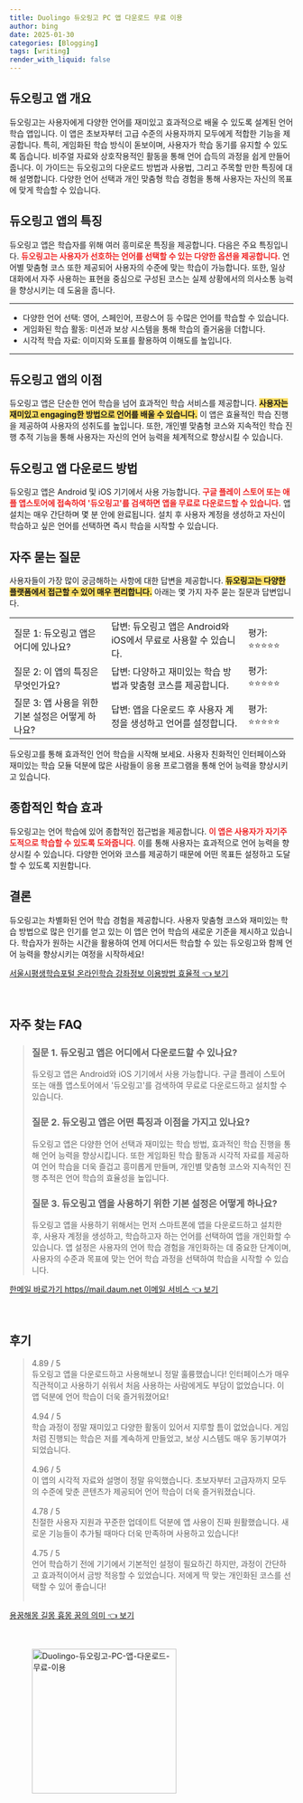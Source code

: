 ```yaml
---
title: Duolingo 듀오링고 PC 앱 다운로드 무료 이용
author: bing
date: 2025-01-30
categories: [Blogging]
tags: [writing]
render_with_liquid: false
---
```



<h2 id='듀오링고_앱_개요'>듀오링고 앱 개요</h2>

<p>듀오링고는 사용자에게 다양한 언어를 재미있고 효과적으로 배울 수 있도록 설계된 언어 학습 앱입니다. 이 앱은 초보자부터 고급 수준의 사용자까지 모두에게 적합한 기능을 제공합니다. 특히, 게임화된 학습 방식이 돋보이며, 사용자가 학습 동기를 유지할 수 있도록 돕습니다. 비주얼 자료와 상호작용적인 활동을 통해 언어 습득의 과정을 쉽게 만들어줍니다. 이 가이드는 듀오링고의 다운로드 방법과 사용법, 그리고 주목할 만한 특징에 대해 설명합니다. 다양한 언어 선택과 개인 맞춤형 학습 경험을 통해 사용자는 자신의 목표에 맞게 학습할 수 있습니다.</p>

<h2 id='듀오링고_앱의_특징'>듀오링고 앱의 특징</h2>

<p>듀오링고 앱은 학습자를 위해 여러 흥미로운 특징을 제공합니다. 다음은 주요 특징입니다. <b><span style="color: #ee2323;">듀오링고는 사용자가 선호하는 언어를 선택할 수 있는 다양한 옵션을 제공합니다.</span></b> 언어별 맞춤형 코스 또한 제공되어 사용자의 수준에 맞는 학습이 가능합니다. 또한, 일상 대화에서 자주 사용하는 표현을 중심으로 구성된 코스는 실제 상황에서의 의사소통 능력을 향상시키는 데 도움을 줍니다.</p>

<hr />

<ul>
    <li>다양한 언어 선택: 영어, 스페인어, 프랑스어 등 수많은 언어를 학습할 수 있습니다.</li>
    <li>게임화된 학습 활동: 미션과 보상 시스템을 통해 학습의 즐거움을 더합니다.</li>
    <li>시각적 학습 자료: 이미지와 도표를 활용하여 이해도를 높입니다.</li>
</ul>

<hr />

<h2 id='듀오링고_앱의_이점'>듀오링고 앱의 이점</h2>

<p>듀오링고 앱은 단순한 언어 학습을 넘어 효과적인 학습 서비스를 제공합니다. <b><span style="background-color: #ffe066;">사용자는 재미있고 engaging한 방법으로 언어를 배울 수 있습니다.</span></b> 이 앱은 효율적인 학습 진행을 제공하여 사용자의 성취도를 높입니다. 또한, 개인별 맞춤형 코스와 지속적인 학습 진행 추적 기능을 통해 사용자는 자신의 언어 능력을 체계적으로 향상시킬 수 있습니다.</p>

<h2 id='듀오링고_앱_다운로드_방법'>듀오링고 앱 다운로드 방법</h2>

<p>듀오링고 앱은 Android 및 iOS 기기에서 사용 가능합니다. <b><span style="color: #ee2323;">구글 플레이 스토어 또는 애플 앱스토어에 접속하여 '듀오링고'를 검색하면 앱을 무료로 다운로드할 수 있습니다.</span></b> 앱 설치는 매우 간단하며 몇 분 안에 완료됩니다. 설치 후 사용자 계정을 생성하고 자신이 학습하고 싶은 언어를 선택하면 즉시 학습을 시작할 수 있습니다.</p>

<h2 id='자주_묻는_질문'>자주 묻는 질문</h2>

<p>사용자들이 가장 많이 궁금해하는 사항에 대한 답변을 제공합니다. <b><span style="background-color: #ffe066;">듀오링고는 다양한 플랫폼에서 접근할 수 있어 매우 편리합니다.</span></b> 아래는 몇 가지 자주 묻는 질문과 답변입니다.</p>

<table>
    <tr>
        <td>질문 1: 듀오링고 앱은 어디에 있나요?</td>
        <td>답변: 듀오링고 앱은 Android와 iOS에서 무료로 사용할 수 있습니다.</td>
        <td>평가: ⭐⭐⭐⭐⭐</td>
    </tr>
    <tr>
        <td>질문 2: 이 앱의 특징은 무엇인가요?</td>
        <td>답변: 다양하고 재미있는 학습 방법과 맞춤형 코스를 제공합니다.</td>
        <td>평가: ⭐⭐⭐⭐⭐</td>
    </tr>
    <tr>
        <td>질문 3: 앱 사용을 위한 기본 설정은 어떻게 하나요?</td>
        <td>답변: 앱을 다운로드 후 사용자 계정을 생성하고 언어를 설정합니다.</td>
        <td>평가: ⭐⭐⭐⭐⭐</td>
    </tr>
</table>

<p>듀오링고를 통해 효과적인 언어 학습을 시작해 보세요. 사용자 친화적인 인터페이스와 재미있는 학습 모듈 덕분에 많은 사람들이 응용 프로그램을 통해 언어 능력을 향상시키고 있습니다.</p>

<h2 id='종합적인_학습_효과'>종합적인 학습 효과</h2>

<p>듀오링고는 언어 학습에 있어 종합적인 접근법을 제공합니다. <b><span style="color: #ee2323;">이 앱은 사용자가 자기주도적으로 학습할 수 있도록 도와줍니다.</span></b> 이를 통해 사용자는 효과적으로 언어 능력을 향상시킬 수 있습니다. 다양한 언어와 코스를 제공하기 때문에 어떤 목표든 설정하고 도달할 수 있도록 지원합니다.</p>

<h2 id='결론'>결론</h2>

<p>듀오링고는 차별화된 언어 학습 경험을 제공합니다. 사용자 맞춤형 코스와 재미있는 학습 방법으로 많은 인기를 얻고 있는 이 앱은 언어 학습의 새로운 기준을 제시하고 있습니다. 학습자가 원하는 시간을 활용하여 언제 어디서든 학습할 수 있는 듀오링고와 함께 언어 능력을 향상시키는 여정을 시작하세요!</p>


<p><a class="click-button" title="서울시평생학습포털 온라인학습 강좌정보 이용방법 효율적" href="https://afficreate.github.io/posts/%EC%84%9C%EC%9A%B8%EC%8B%9C%ED%8F%89%EC%83%9D%ED%95%99%EC%8A%B5%ED%8F%AC%ED%84%B8-%EC%98%A8%EB%9D%BC%EC%9D%B8%ED%95%99%EC%8A%B5-%EA%B0%95%EC%A2%8C%EC%A0%95%EB%B3%B4-%EC%9D%B4%EC%9A%A9%EB%B0%A9%EB%B2%95-%ED%9A%A8%EC%9C%A8%EC%A0%81/" rel="dofollow">서울시평생학습포털 온라인학습 강좌정보 이용방법 효율적 👈 보기</a></p><br>
<h2 id='자주_찾는_FAQ'>자주 찾는 FAQ</h2>
<div itemscope="" itemtype="https://schema.org/FAQPage">
<blockquote>
<div itemscope="" itemprop="mainEntity" itemtype="https://schema.org/Question">
<h3 itemprop="name">질문 1. 듀오링고 앱은 어디에서 다운로드할 수 있나요?</h3>
<div itemscope="" itemprop="acceptedAnswer" itemtype="https://schema.org/Answer">
<span itemprop="text">
<p>듀오링고 앱은 Android와 iOS 기기에서 사용 가능합니다. 구글 플레이 스토어 또는 애플 앱스토어에서 '듀오링고'를 검색하여 무료로 다운로드하고 설치할 수 있습니다.</p>
</span>
</div>
</div>
<div itemscope="" itemprop="mainEntity" itemtype="https://schema.org/Question">
<h3 itemprop="name">질문 2. 듀오링고 앱은 어떤 특징과 이점을 가지고 있나요?</h3>
<div itemscope="" itemprop="acceptedAnswer" itemtype="https://schema.org/Answer">
<span itemprop="text">
<p>듀오링고 앱은 다양한 언어 선택과 재미있는 학습 방법, 효과적인 학습 진행을 통해 언어 능력을 향상시킵니다. 또한 게임화된 학습 활동과 시각적 자료를 제공하여 언어 학습을 더욱 즐겁고 흥미롭게 만들며, 개인별 맞춤형 코스와 지속적인 진행 추적은 언어 학습의 효율성을 높입니다.</p>
</span>
</div>
</div>
<div itemscope="" itemprop="mainEntity" itemtype="https://schema.org/Question">
<h3 itemprop="name">질문 3. 듀오링고 앱을 사용하기 위한 기본 설정은 어떻게 하나요?</h3>
<div itemscope="" itemprop="acceptedAnswer" itemtype="https://schema.org/Answer">
<span itemprop="text">
<p>듀오링고 앱을 사용하기 위해서는 먼저 스마트폰에 앱을 다운로드하고 설치한 후, 사용자 계정을 생성하고, 학습하고자 하는 언어를 선택하여 앱을 개인화할 수 있습니다. 앱 설정은 사용자의 언어 학습 경험을 개인화하는 데 중요한 단계이며, 사용자의 수준과 목표에 맞는 언어 학습 과정을 선택하여 학습을 시작할 수 있습니다.</p>
</span>
</div>
</div>
</blockquote>
</div>
<p><a class="click-button" title="한메일 바로가기 https//mail.daum.net 이메일 서비스" href="https://afficreate.github.io/posts/%ED%95%9C%EB%A9%94%EC%9D%BC-%EB%B0%94%EB%A1%9C%EA%B0%80%EA%B8%B0-httpsmail.daum.net-%EC%9D%B4%EB%A9%94%EC%9D%BC-%EC%84%9C%EB%B9%84%EC%8A%A4/" rel="dofollow">한메일 바로가기 https//mail.daum.net 이메일 서비스 👈 보기</a></p><br>
<h2 id='후기'>후기</h2>
<div itemscope itemtype="https://schema.org/Product">
  <blockquote>
  <div itemprop="review" itemscope itemtype="https://schema.org/Review">
      <div itemprop="reviewRating" itemscope itemtype="https://schema.org/Rating"> <span itemprop="ratingValue">4.89</span> / <span itemprop="bestRating">5</span> </div>
      <span itemprop="reviewBody">듀오링고 앱을 다운로드하고 사용해보니 정말 훌륭했습니다! 인터페이스가 매우 직관적이고 사용하기 쉬워서 처음 사용하는 사람에게도 부담이 없었습니다. 이 앱 덕분에 언어 학습이 더욱 즐거워졌어요!</span>
  </div>
  <br>
  <div itemprop="review" itemscope itemtype="https://schema.org/Review">
      <div itemprop="reviewRating" itemscope itemtype="https://schema.org/Rating"> <span itemprop="ratingValue">4.94</span> / <span itemprop="bestRating">5</span> </div>
      <span itemprop="reviewBody">학습 과정이 정말 재미있고 다양한 활동이 있어서 지루할 틈이 없었습니다. 게임처럼 진행되는 학습은 저를 계속하게 만들었고, 보상 시스템도 매우 동기부여가 되었습니다.</span>
  </div>
  <br>
  <div itemprop="review" itemscope itemtype="https://schema.org/Review">
      <div itemprop="reviewRating" itemscope itemtype="https://schema.org/Rating"> <span itemprop="ratingValue">4.96</span> / <span itemprop="bestRating">5</span> </div>
      <span itemprop="reviewBody">이 앱의 시각적 자료와 설명이 정말 유익했습니다. 초보자부터 고급자까지 모두의 수준에 맞춘 콘텐츠가 제공되어 언어 학습이 더욱 즐거워졌습니다.</span>
  </div>
  <br>
  <div itemprop="review" itemscope itemtype="https://schema.org/Review">
      <div itemprop="reviewRating" itemscope itemtype="https://schema.org/Rating"> <span itemprop="ratingValue">4.78</span> / <span itemprop="bestRating">5</span> </div>
      <span itemprop="reviewBody">친절한 사용자 지원과 꾸준한 업데이트 덕분에 앱 사용이 진짜 원활했습니다. 새로운 기능들이 추가될 때마다 더욱 만족하며 사용하고 있습니다!</span>
  </div>
  <br>
  <div itemprop="review" itemscope itemtype="https://schema.org/Review">
      <div itemprop="reviewRating" itemscope itemtype="https://schema.org/Rating"> <span itemprop="ratingValue">4.75</span> / <span itemprop="bestRating">5</span> </div>
      <span itemprop="reviewBody">언어 학습하기 전에 기기에서 기본적인 설정이 필요하긴 하지만, 과정이 간단하고 효과적이어서 금방 적응할 수 있었습니다. 저에게 딱 맞는 개인화된 코스를 선택할 수 있어 좋습니다!</span>
  </div>
  <br>
  </blockquote>
</div>
<p><a class="click-button" title="용꿈해몽 길몽 흉몽 꿈의 의미" href="https://afficreate.github.io/posts/%EC%9A%A9%EA%BF%88%ED%95%B4%EB%AA%BD-%EA%B8%B8%EB%AA%BD-%ED%9D%89%EB%AA%BD-%EA%BF%88%EC%9D%98-%EC%9D%98%EB%AF%B8/" rel="dofollow">용꿈해몽 길몽 흉몽 꿈의 의미 👈 보기</a></p><br>
<figure class="image"><img src="https://afficreate.github.io/assets/img/thumbnail/Duolingo-듀오링고-PC-앱-다운로드-무료-이용.webp" alt="Duolingo-듀오링고-PC-앱-다운로드-무료-이용" width="256" height="256"></figure>
